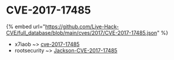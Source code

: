 # CVE-2017-17485
{% embed url="https://github.com/Live-Hack-CVE/full_database/blob/main/cves/2017/CVE-2017-17485.json" %}

* x7iaob ~> [cve-2017-17485](https://www.alice-snow.ru/2017/database/cve-2017-17485/cve-2017-17485-x7iaob)
* rootsecurity ~> [Jackson-CVE-2017-17485](https://www.alice-snow.ru/2017/database/cve-2017-17485/jackson-cve-2017-17485-rootsecurity)